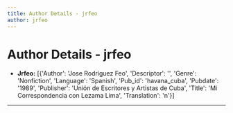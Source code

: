 ```yaml
---
title: Author Details - jrfeo
author: jrfeo
---
```


# Author Details - jrfeo

<ul>
    <li><strong>Jrfeo:</strong> [{'Author': 'Jose Rodriguez Feo', 'Descriptor': '', 'Genre': 'Nonfiction', 'Language': 'Spanish', 'Pub_id': 'havana_cuba', 'Pubdate': '1989', 'Publisher': 'Unión de Escritores y Artistas de Cuba', 'Title': 'Mi Correspondencia con Lezama Lima', 'Translation': 'n'}]</li>
</ul>
<hr>